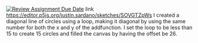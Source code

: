 [![Review Assignment Due Date](https://classroom.github.com/assets/deadline-readme-button-8d59dc4de5201274e310e4c54b9627a8934c3b88527886e3b421487c677d23eb.svg)](https://classroom.github.com/a/oPXDwk0m)
link https://editor.p5js.org/justin.sardano/sketches/SOVGTZpWs I created a diagonal line of circles using a loop, making it diagonal by using the same number for both the x and y of the addfunction. I set the loop to be less than 15 to create 15 circles and filled the canvas by having the offset be 26.

